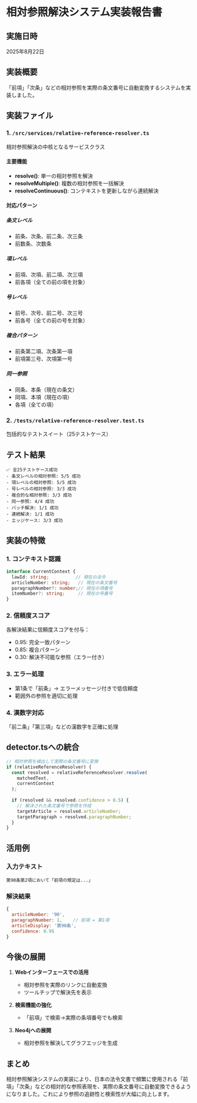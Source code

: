 # 相対参照解決システム実装報告書

## 実施日時
2025年8月22日

## 実装概要
「前項」「次条」などの相対参照を実際の条文番号に自動変換するシステムを実装しました。

## 実装ファイル

### 1. `/src/services/relative-reference-resolver.ts`
相対参照解決の中核となるサービスクラス

#### 主要機能
- **resolve()**: 単一の相対参照を解決
- **resolveMultiple()**: 複数の相対参照を一括解決
- **resolveContinuous()**: コンテキストを更新しながら連続解決

#### 対応パターン

##### 条文レベル
- 前条、次条、前二条、次三条
- 前数条、次数条

##### 項レベル
- 前項、次項、前二項、次三項
- 前各項（全ての前の項を対象）

##### 号レベル
- 前号、次号、前二号、次三号
- 前各号（全ての前の号を対象）

##### 複合パターン
- 前条第二項、次条第一項
- 前項第三号、次項第一号

##### 同一参照
- 同条、本条（現在の条文）
- 同項、本項（現在の項）
- 各項（全ての項）

### 2. `/tests/relative-reference-resolver.test.ts`
包括的なテストスイート（25テストケース）

## テスト結果

```
✅ 全25テストケース成功
- 条文レベルの相対参照: 5/5 成功
- 項レベルの相対参照: 5/5 成功
- 号レベルの相対参照: 3/3 成功
- 複合的な相対参照: 3/3 成功
- 同一参照: 4/4 成功
- バッチ解決: 1/1 成功
- 連続解決: 1/1 成功
- エッジケース: 3/3 成功
```

## 実装の特徴

### 1. コンテキスト認識
```typescript
interface CurrentContext {
  lawId: string;          // 現在の法令
  articleNumber: string;   // 現在の条文番号
  paragraphNumber?: number;// 現在の項番号
  itemNumber?: string;     // 現在の号番号
}
```

### 2. 信頼度スコア
各解決結果に信頼度スコアを付与：
- 0.95: 完全一致パターン
- 0.85: 複合パターン
- 0.30: 解決不可能な参照（エラー付き）

### 3. エラー処理
- 第1条で「前条」→ エラーメッセージ付きで低信頼度
- 範囲外の参照を適切に処理

### 4. 漢数字対応
「前二条」「第三項」などの漢数字を正確に処理

## detector.tsへの統合

```typescript
// 相対参照を検出して実際の条文番号に変換
if (relativeReferenceResolver) {
  const resolved = relativeReferenceResolver.resolve(
    matchedText,
    currentContext
  );
  
  if (resolved && resolved.confidence > 0.5) {
    // 解決された条文番号で参照を作成
    targetArticle = resolved.articleNumber;
    targetParagraph = resolved.paragraphNumber;
  }
}
```

## 活用例

### 入力テキスト
```
第90条第2項において「前項の規定は...」
```

### 解決結果
```javascript
{
  articleNumber: '90',
  paragraphNumber: 1,    // 前項 = 第1項
  articleDisplay: '第90条',
  confidence: 0.95
}
```

## 今後の展開

1. **Webインターフェースでの活用**
   - 相対参照を実際のリンクに自動変換
   - ツールチップで解決先を表示

2. **検索機能の強化**
   - 「前項」で検索→実際の条項番号でも検索

3. **Neo4jへの展開**
   - 相対参照を解決してグラフエッジを生成

## まとめ

相対参照解決システムの実装により、日本の法令文書で頻繁に使用される「前項」「次条」などの相対的な参照表現を、実際の条文番号に自動変換できるようになりました。これにより参照の追跡性と検索性が大幅に向上します。